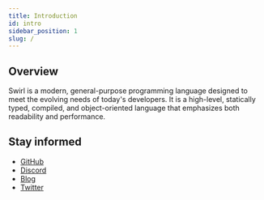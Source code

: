 ```yaml
---
title: Introduction
id: intro
sidebar_position: 1
slug: /
---
```


## Overview

Swirl is a modern, general-purpose programming language designed to meet the evolving needs of today's developers. It is a high-level, statically typed, compiled, and object-oriented language that emphasizes both readability and performance.


## Stay informed

* [GitHub](https://github.com/SwirlLang/Swirl)
* [Discord](https://swirl-lang.vercel.app/discord)
* [Blog](/blog)
* [Twitter](https://twitter.com/swirllang)